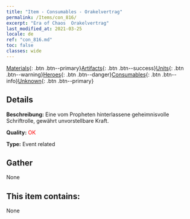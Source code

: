 ```yaml
---
title: "Item - Consumables - Orakelvertrag"
permalink: /Items/con_816/
excerpt: "Era of Chaos  Orakelvertrag"
last_modified_at: 2021-03-25
locale: de
ref: "con_816.md"
toc: false
classes: wide
---
```

 [Materials](/de/Items/){: .btn .btn--primary}[Artifacts](/de/Items/Artifacts/){: .btn .btn--success}[Units](/de/Items/Units/){: .btn .btn--warning}[Heroes](/de/Items/Heroes/){: .btn .btn--danger}[Consumables](/de/Items/Consumables/){: .btn .btn--info}[Unknown](/de/Items/Unknown/){: .btn .btn--primary}

## Details
 **Beschreibung:** Eine vom Propheten hinterlassene geheimnisvolle Schriftrolle, gewährt unvorstellbare Kraft.

 **Quality:** <span style="color: #FF0000">OK</span>

 **Type:** Event related

## Gather

  None

## This item contains:

  None

